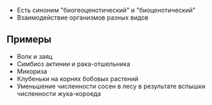 - Есть синоним "биогеоценотический" и "биоценотический"
- Взаимодействие организмов разных видов
## Примеры
- Волк и заяц
- Симбиоз актинии и рака-отшельника
- Микориза
- Клубеньки на корнях бобовых растений
- Уменьшение численности сосен в лесу в результате вспышки численности жука-короеда